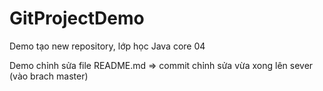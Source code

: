 # GitProjectDemo
Demo tạo new repository, lớp học Java core 04

Demo chỉnh sửa file README.md => commit chỉnh sửa vừa xong lên sever (vào brach master) 
